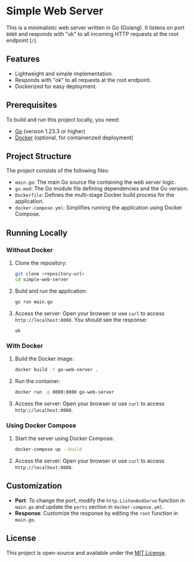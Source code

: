 # Simple Web Server

This is a minimalistic web server written in Go (Golang). It listens on port `8080` and responds with "ok" to all incoming HTTP requests at the root endpoint (`/`).

## Features
- Lightweight and simple implementation.
- Responds with "ok" to all requests at the root endpoint.
- Dockerized for easy deployment.

## Prerequisites
To build and run this project locally, you need:
- [Go](https://golang.org/) (version 1.23.3 or higher)
- [Docker](https://www.docker.com/) (optional, for containerized deployment)

## Project Structure
The project consists of the following files:
- `main.go`: The main Go source file containing the web server logic.
- `go.mod`: The Go module file defining dependencies and the Go version.
- `Dockerfile`: Defines the multi-stage Docker build process for the application.
- `docker-compose.yml`: Simplifies running the application using Docker Compose.

## Running Locally
### Without Docker
1. Clone the repository:
   ```bash
   git clone <repository-url>
   cd simple-web-server
   ```
2. Build and run the application:
   ```bash
   go run main.go
   ```
3. Access the server:
   Open your browser or use `curl` to access `http://localhost:8080`. You should see the response:
   ```
   ok
   ```

### With Docker
1. Build the Docker image:
   ```bash
   docker build -t go-web-server .
   ```
2. Run the container:
   ```bash
   docker run -p 8080:8080 go-web-server
   ```
3. Access the server:
   Open your browser or use `curl` to access `http://localhost:8080`.

### Using Docker Compose
1. Start the server using Docker Compose:
   ```bash
   docker-compose up --build
   ```
2. Access the server:
   Open your browser or use `curl` to access `http://localhost:8080`.

## Customization
- **Port**: To change the port, modify the `http.ListenAndServe` function in `main.go` and update the `ports` section in `docker-compose.yml`.
- **Response**: Customize the response by editing the `root` function in `main.go`.

## License
This project is open-source and available under the [MIT License](LICENSE).
